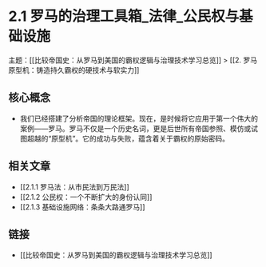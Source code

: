 # 2.1 罗马的治理工具箱_法律_公民权与基础设施

主题：[[比较帝国史：从罗马到美国的霸权逻辑与治理技术学习总览]] > [[2. 罗马原型机：铸造持久霸权的硬技术与软实力]]

## 核心概念

- 我们已经搭建了分析帝国的理论框架。现在，是时候将它应用于第一个伟大的案例——罗马。罗马不仅是一个历史名词，更是后世所有帝国参照、模仿或试图超越的“原型机”。它的成功与失败，蕴含着关于霸权的原始密码。

## 相关文章

- [[2.1.1 罗马法：从市民法到万民法]]
- [[2.1.2 公民权：一个不断扩大的身份认同]]
- [[2.1.3 基础设施网络：条条大路通罗马]]

## 链接

- [[比较帝国史：从罗马到美国的霸权逻辑与治理技术学习总览]]
